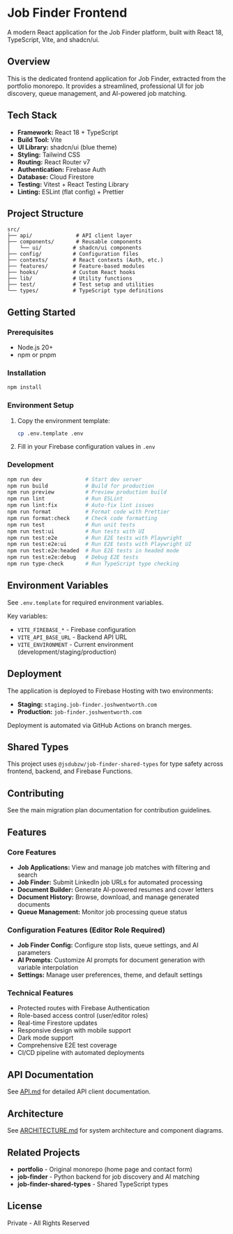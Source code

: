 # Job Finder Frontend

A modern React application for the Job Finder platform, built with React 18, TypeScript, Vite, and shadcn/ui.

## Overview

This is the dedicated frontend application for Job Finder, extracted from the portfolio monorepo. It provides a streamlined, professional UI for job discovery, queue management, and AI-powered job matching.

## Tech Stack

- **Framework:** React 18 + TypeScript
- **Build Tool:** Vite
- **UI Library:** shadcn/ui (blue theme)
- **Styling:** Tailwind CSS
- **Routing:** React Router v7
- **Authentication:** Firebase Auth
- **Database:** Cloud Firestore
- **Testing:** Vitest + React Testing Library
- **Linting:** ESLint (flat config) + Prettier

## Project Structure

```
src/
├── api/              # API client layer
├── components/       # Reusable components
│   └── ui/          # shadcn/ui components
├── config/          # Configuration files
├── contexts/        # React contexts (Auth, etc.)
├── features/        # Feature-based modules
├── hooks/           # Custom React hooks
├── lib/             # Utility functions
├── test/            # Test setup and utilities
└── types/           # TypeScript type definitions
```

## Getting Started

### Prerequisites

- Node.js 20+
- npm or pnpm

### Installation

```bash
npm install
```

### Environment Setup

1. Copy the environment template:
   ```bash
   cp .env.template .env
   ```

2. Fill in your Firebase configuration values in `.env`

### Development

```bash
npm run dev              # Start dev server
npm run build            # Build for production
npm run preview          # Preview production build
npm run lint             # Run ESLint
npm run lint:fix         # Auto-fix lint issues
npm run format           # Format code with Prettier
npm run format:check     # Check code formatting
npm run test             # Run unit tests
npm run test:ui          # Run tests with UI
npm run test:e2e         # Run E2E tests with Playwright
npm run test:e2e:ui      # Run E2E tests with Playwright UI
npm run test:e2e:headed  # Run E2E tests in headed mode
npm run test:e2e:debug   # Debug E2E tests
npm run type-check       # Run TypeScript type checking
```

## Environment Variables

See `.env.template` for required environment variables.

Key variables:
- `VITE_FIREBASE_*` - Firebase configuration
- `VITE_API_BASE_URL` - Backend API URL
- `VITE_ENVIRONMENT` - Current environment (development/staging/production)

## Deployment

The application is deployed to Firebase Hosting with two environments:

- **Staging:** `staging.job-finder.joshwentworth.com`
- **Production:** `job-finder.joshwentworth.com`

Deployment is automated via GitHub Actions on branch merges.

## Shared Types

This project uses `@jsdubzw/job-finder-shared-types` for type safety across frontend, backend, and Firebase Functions.

## Contributing

See the main migration plan documentation for contribution guidelines.

## Features

### Core Features
- **Job Applications:** View and manage job matches with filtering and search
- **Job Finder:** Submit LinkedIn job URLs for automated processing
- **Document Builder:** Generate AI-powered resumes and cover letters
- **Document History:** Browse, download, and manage generated documents
- **Queue Management:** Monitor job processing queue status

### Configuration Features (Editor Role Required)
- **Job Finder Config:** Configure stop lists, queue settings, and AI parameters
- **AI Prompts:** Customize AI prompts for document generation with variable interpolation
- **Settings:** Manage user preferences, theme, and default settings

### Technical Features
- Protected routes with Firebase Authentication
- Role-based access control (user/editor roles)
- Real-time Firestore updates
- Responsive design with mobile support
- Dark mode support
- Comprehensive E2E test coverage
- CI/CD pipeline with automated deployments

## API Documentation

See [API.md](./API.md) for detailed API client documentation.

## Architecture

See [ARCHITECTURE.md](./ARCHITECTURE.md) for system architecture and component diagrams.

## Related Projects

- **portfolio** - Original monorepo (home page and contact form)
- **job-finder** - Python backend for job discovery and AI matching
- **job-finder-shared-types** - Shared TypeScript types

## License

Private - All Rights Reserved
